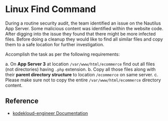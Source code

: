 # Linux Find Command

During a routine security audit, the team identified an issue on the Nautilus App Server. Some malicious content was identified within the website code. After digging into the issue they found that there might be more infected files. Before doing a cleanup they would like to find all similar files and copy them to a safe location for further investigation.

Accomplish the task as per the following requirements:

a. On **App Server 3** at location `/var/www/html/ecommerce` find out all files (not directories) having `.php` extension.
b. Copy all those files along with their **parent directory structure** to location `/ecommerce` on same server.
c. Please make sure not to copy the entire `/var/www/html/ecommerce` directory content.


## Reference
- [kodekloud-engineer Documentation](https://kodekloudhub.github.io/kodekloud-engineer/docs/projects/nautilus#infrastructure-details)